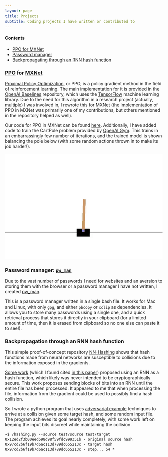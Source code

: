 ```yaml
---
layout: page
title: Projects
subtitle: Coding projects I have written or contributed to
---
```


<script>
// TODO(Conrad): Find a clean way to just read this
var pre_data = ["~$ /hashing.py --source test/source test/target",
"0x12ed2f3b00eed598d98f59fdc999351b - original source hash",
"0x97cd2b6f19b7d6ac113d789dc655213c - target hash"]

var data = [
    "0x12ed2f3b00eed598d98f59fdc999351b - step... 0",
    "0xdcc721265f35066e712d60059644aeac - step... 1",
    "0x87c1216e37b596ac117d7c85d655a82c - step... 2",
    "0x83c123ee31a79eac111f7c95d675212e - step... 3",
    "0x93a5234f01afdeac183d39d9c679317a - step... 4",
    "0x13ada35b08eedfb8182d19f9cc79717b - step... 5",
    "0x172daf5b08eedfb8592d59f9cc49353f - step... 6",
    "0x172daf6b08ee56ba592d59b9ce493d39 - step... 7",
    "0x16ef2f6b083e16b2592f7995df453c39 - step... 8",
    "0x12cf2f6f09371ea4593f7c85dfd42c39 - step... 9",
    "0x92cb2f6f11370ea4d13f7c8dded42c39 - step... 10",
    "0xd3c9296f113506ac913f7c05d6d42c2c - step... 11",
    "0xd3cd2b6e11b516acb13f7c05c654282c - step... 12",
    "0x93c52b6e11b5d6acb11f7985c654202c - step... 13",
    "0x9a852b6f11b5d68c311f7995c655303c - step... 14",
    "0x9aa52b6f19b5d68c192d799dc65d303e - step... 15",
    "0x1aa52b6b09afd6ac192d7899c649313c - step... 16",
    "0x1fed2b0b09afdeac192d79b9c6413538 - step... 17",
    "0x17cd2b2b08af5ebc193d7989c6402539 - step... 18",
    "0x17cdaf2f08af1ebc113d7885d6502539 - step... 19",
    "0x17cd2f6f18bf1eac113d7c85d6552539 - step... 20",
    "0x97892f6f18b71eac113d7c95c6452539 - step... 21",
    "0x93812b6f1db596ac513d7c95c645293c - step... 22",
    "0x93c12b6f15b596ac513d781dc645393c - step... 23",
    "0xdbc12b6f11b5d6ac111d791dc644383c - step... 24",
    "0x9ac52b6f11b7d6ac110d7999c654383c - step... 25",
    "0x1bcd2b6f19bfd6ac113d7999de54203c - step... 26",
    "0x1bcd2f6e19bfdeac113f799dde54202e - step... 27",
    "0x1fcd2bef19b7deac113d788dde55252f - step... 28",
    "0x17cd2b2f18b7d6ac113d7885ce55253b - step... 29",
    "0x97cd2b6f18b756ac113d7885c6552d38 - step... 30",
    "0x97cd2b6f11b756ac113d7885c6453d3c - step... 31",
    "0x978d2b6f19b756ac113d7885c645393c - step... 32",
    "0x978d2b6f19bf9eac113f789dc645203c - step... 33",
    "0x978d2f6f19bf9eac113f789dde45203c - step... 34",
    "0x1fcd2b6f19bfdeac113f789dde54243c - step... 35",
    "0x1fcd2b6f18b7deac513d789dce54243c - step... 36",
    "0x13c52b6f18b7deac513d789dc654253c - step... 37",
    "0x93c52b6f18b7d6ac113d789dc655213c - step... 38",
    "0x93c52b6f19b7d6ac113d7995c655213c - step... 39",
    "0x9bcd2b6f19b7d6ac113d799dc655213c - step... 40",
    "0x9bcd2b6f19b7d6ac113d799dc645203c - step... 41",
    "0x93cd2b6f19bfd6ac113d789dce45243c - step... 42",
    "0x13cd2b6f19bfd6ac513d789dce45243c - step... 43",
    "0x17cd2b6f19b7deac513d789dc655203c - step... 44",
    "0x17cd2b6f19b7deac113d789dc655213c - step... 45",
    "0x97cd2b6f19b7deac113d789dc655213c - step... 46",
    "0x97cd2b6f19b7deac113d7895c655213c - step... 47",
    "0x97cd2b6f19b7deac113d7895c655243c - step... 48",
    "0x93cd2b6f19b7deac113f789dc655243c - step... 49",
    "0x93cd2b6f19b7deac113f789dc645243c - step... 50",
    "0x93cd2b6f19b7deac113f789dc645243c - step... 51",
    "0x97cd2b6f19b7d6ac113d7895c655213c - step... 52",
    "0x97cd2b6f19b7d6ac113d7895c655213c - step... 53",
    "0x97cd2b6f19b7d6ac113d789dc655213c - step... 54 * ...success"
];
var wait = function(func) {
    if (window.jQuery)
        func();
    else
        setTimeout(function() { wait(func) }, 10);
};
wait(function(){
    $("a.scroll").click(function(ev) {
        ev.preventDefault();
        var navbar_height = $('.navbar').height() + 3;
        $("html, body").animate({
            scrollTop: $($(this).attr("href")).offset().top - navbar_height,
        }, 500);
    });
});
// "Now," said Virgil, "we are enter the second layer of Callback Hell! Here
// you will find those guilty of abusing poor setTimeout."
wait(function() {
    var index = 0;
    var iterate = function(func) {
        if (func()) {
            setTimeout(function(){iterate(func);}, 2500)
        } else {
            setTimeout(function(){iterate(func);}, 60);
        }
    };
    iterate(function() {
        var text_array = pre_data.concat([data[index]]);
        $('div.highlighter-rouge code').html(text_array.join("\n"));
        index = (index+1) % data.length;
        return index == 0;
    });
});
</script>

#### Contents
- <a class="scroll" href="#ppo-for-mxner">PPO for MXNet</a>
- <a class="scroll" href="#password-manager-pw_man">Password manager</a>
- <a class="scroll" href="#backpropagation-through-an-rnn-hash-function">Backpropagating through an RNN hash function</a>

### [PPO](https://openai.com/blog/openai-baselines-ppo/) for [MXNet](https://mxnet.apache.org)
[Proximal Policy Optimization](https://openai.com/blog/openai-baselines-ppo/), or PPO,
is a policy gradient method in the field of reinforcement learning. The main 
implementation for it is provided in the [OpenAI Baselines](https://github.com/openai/baselines) repository, which uses the [TensorFlow](https://www.tensorflow.org/) machine learning
library. Due to the need for this algorithm in a research project (actually, multiple) I was involved in, I rewrote this for
MXNet (the implementation of PPO in MXNet was primarily one of my contributions, but others mentioned in the repository helped as well).

Our code for PPO in MXNet can be found [here](https://github.com/FoConrad/PPO-MxNet). 
Additionally, I have added code to train the CartPole problem provided by
[OpenAI Gym](https://gym.openai.com/). This trains in an embarrassingly few number of
iterations, and the trained model is shown balancing the pole below (with some
random actions thrown in to make its job harder!).


<img src='/img/cartpole.gif' class='center-img' alt='CartPole'>


### Password manager: [`pw_man`](https://github.com/FoConrad/pw_man)
Due to the vast number of passwords I need for websites and an aversion
to storing them with the browser or a password manager I have not written, 
I created [pw_man](https://github.com/FoConrad/pw_man).

This is a password manager written in a single bash file. It works for Mac 
and Linux, with only `gpg`, and either `pbcopy` or `xclip` as dependencies. It 
allows you to store many passwords using a single one, and a quick retrieval process that stores it directly in your clipboard (for a limited amount of time, then it is erased from clipboard so no one else can paste it to see!).


### Backpropagation through an RNN hash function
This simple proof-of-concept repository [NN-Hashing](https://github.com/FoConrad/NN-hashing) shows that hash functions made from neural networks are susceptible to collisions due to the information exposed in the gradients.

[Some work](https://www.researchgate.net/publication/310624366_Hash_function_generation_by_neural_network) (which I found cited [in this paper](https://ai.google/research/pubs/pub46518)) proposed using an RNN as a hash function, which likely was never intended to be cryptographically secure. This work proposes sending blocks of bits into an RNN until the entire file has been processed. It appeared to me that when processing the file, information from the gradient could be used to possibly find a hash collision.

So I wrote a python program that uses [adversarial example](https://medium.com/@ml.at.berkeley/tricking-neural-networks-create-your-own-adversarial-examples-a61eb7620fd8)  techniques to arrive at a collision given some target hash, and some random input file. The program achieves its goal nearly completely, with some work left on keeping the input bits discreet while maintaining the collision.

```
~$ /hashing.py --source test/source test/target
0x12ed2f3b00eed598d98f59fdc999351b - original source hash
0x97cd2b6f19b7d6ac113d789dc655213c - target hash
0x97cd2b6f19b7d6ac113d789dc655213c - step... 54 *
```
